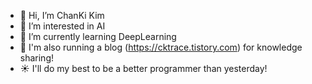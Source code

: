- 👋 Hi, I’m ChanKi Kim
- :eyes: I’m interested in AI
- 🌱 I’m currently learning DeepLearning
- :raised_hands: I'm also running a blog (https://cktrace.tistory.com) for knowledge sharing!
- :sunny: I'll do my best to be a better programmer than yesterday!

<!---
CKtrace/CKtrace is a ✨ special ✨ repository because its `README.md` (this file) appears on your GitHub profile.
You can click the Preview link to take a look at your changes.
--->
